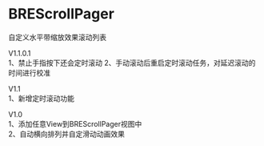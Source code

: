 # BREScrollPager
自定义水平带缩放效果滚动列表

V1.1.0.1<br/>
1、禁止手指按下还会定时滚动
2、手动滚动后重启定时滚动任务，对延迟滚动的时间进行校准

V1.1<br/>
1、新增定时滚动功能

V1.0<br/>
1、添加任意View到BREScrollPager视图中<br/>
2、自动横向排列并自定滑动动画效果
